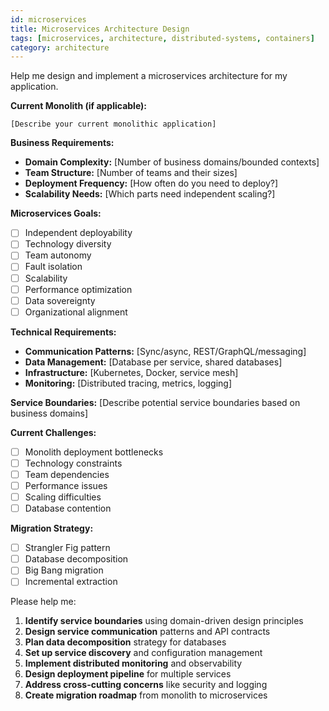```yaml
---
id: microservices
title: Microservices Architecture Design
tags: [microservices, architecture, distributed-systems, containers]
category: architecture
---
```


Help me design and implement a microservices architecture for my application.

**Current Monolith (if applicable):**
```
[Describe your current monolithic application]
```

**Business Requirements:**
- **Domain Complexity:** [Number of business domains/bounded contexts]
- **Team Structure:** [Number of teams and their sizes]
- **Deployment Frequency:** [How often do you need to deploy?]
- **Scalability Needs:** [Which parts need independent scaling?]

**Microservices Goals:**
- [ ] Independent deployability
- [ ] Technology diversity
- [ ] Team autonomy
- [ ] Fault isolation
- [ ] Scalability
- [ ] Performance optimization
- [ ] Data sovereignty
- [ ] Organizational alignment

**Technical Requirements:**
- **Communication Patterns:** [Sync/async, REST/GraphQL/messaging]
- **Data Management:** [Database per service, shared databases]
- **Infrastructure:** [Kubernetes, Docker, service mesh]
- **Monitoring:** [Distributed tracing, metrics, logging]

**Service Boundaries:**
[Describe potential service boundaries based on business domains]

**Current Challenges:**
- [ ] Monolith deployment bottlenecks
- [ ] Technology constraints
- [ ] Team dependencies
- [ ] Performance issues
- [ ] Scaling difficulties
- [ ] Database contention

**Migration Strategy:**
- [ ] Strangler Fig pattern
- [ ] Database decomposition
- [ ] Big Bang migration
- [ ] Incremental extraction

Please help me:
1. **Identify service boundaries** using domain-driven design principles
2. **Design service communication** patterns and API contracts
3. **Plan data decomposition** strategy for databases
4. **Set up service discovery** and configuration management
5. **Implement distributed monitoring** and observability
6. **Design deployment pipeline** for multiple services
7. **Address cross-cutting concerns** like security and logging
8. **Create migration roadmap** from monolith to microservices
